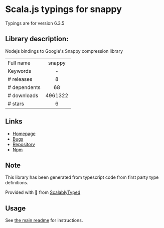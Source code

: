 
# Scala.js typings for snappy

Typings are for version 6.3.5

## Library description:
Nodejs bindings to Google's Snappy compression library

|                    |                 |
| ------------------ | :-------------: |
| Full name          | snappy |
| Keywords           | - |
| # releases         | 8 |
| # dependents       | 68 |
| # downloads        | 4961322 |
| # stars            | 6 |

## Links
- [Homepage](https://github.com/kesla/node-snappy)
- [Bugs](https://github.com/kesla/node-snappy/issues)
- [Repository](https://github.com/kesla/node-snappy)
- [Npm](https://www.npmjs.com/package/snappy)
    


## Note
This library has been generated from typescript code from first party type definitions.

Provided with :purple_heart: from [ScalablyTyped](https://github.com/oyvindberg/ScalablyTyped)

## Usage
See [the main readme](../../readme.md) for instructions.


